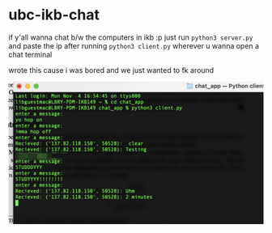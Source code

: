 # ubc-ikb-chat

if y'all wanna chat b/w the computers in ikb :p just run `python3 server.py` and paste the ip after running `python3 client.py` wherever u wanna open a chat terminal

wrote this cause i was bored and we just wanted to fk around

![ss](./image.png)
